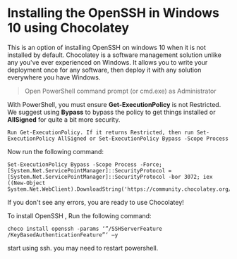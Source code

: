 # Installing the OpenSSH in Windows 10 using Chocolatey

This is an option of installing OpenSSH on windows 10 when it is not installed by default.
Chocolatey is a software management solution unlike any you've ever experienced on Windows. It allows you to write your deployment once for any software, then deploy it with any solution everywhere you have Windows.

> Open PowerShell command prompt (or cmd.exe) as Administrator

With PowerShell, you must ensure **Get-ExecutionPolicy** is not Restricted. We suggest using **Bypass** to bypass the policy to get things installed or **AllSigned** for quite a bit more security.

```Run Get-ExecutionPolicy. If it returns Restricted, then run Set-ExecutionPolicy AllSigned or Set-ExecutionPolicy Bypass -Scope Process```

Now run the following command:

```
Set-ExecutionPolicy Bypass -Scope Process -Force; [System.Net.ServicePointManager]::SecurityProtocol = [System.Net.ServicePointManager]::SecurityProtocol -bor 3072; iex ((New-Object System.Net.WebClient).DownloadString('https://community.chocolatey.org/install.ps1'))
```

If you don't see any errors, you are ready to use Chocolatey! 

To install OpenSSH , Run the following command: 

```choco install openssh -params ‘”/SSHServerFeature /KeyBasedAuthenticationFeature”‘ –y```

start using ssh. you may need to restart powershell.
